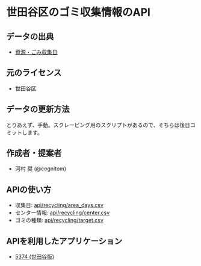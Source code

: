 # 世田谷区のゴミ収集情報のAPI

## データの出典

- [資源・ごみ収集日](http://www.city.setagaya.lg.jp/kurashi/101/113/260/d00131841.html)

## 元のライセンス

- 世田谷区

## データの更新方法

とりあえず、手動。スクレーピング用のスクリプトがあるので、そちらは後日コミットします。

## 作成者・提案者

- 河村 奨 (@cognitom)

## APIの使い方

- 収集日: [api/recycling/area_days.csv](https://codeforsetagaya.github.io/codeforsetagaya/api/recycling/area_days.csv)
- センター情報: [api/recycling/center.csv](https://codeforsetagaya.github.io/codeforsetagaya/api/recycling/center.csv)
- ゴミの種類: [api/recycling/target.csv](https://codeforsetagaya.github.io/codeforsetagaya/api/recycling/target.csv)

## APIを利用したアプリケーション

- [5374 (世田谷版)](http://setagaya.5374.jp)
